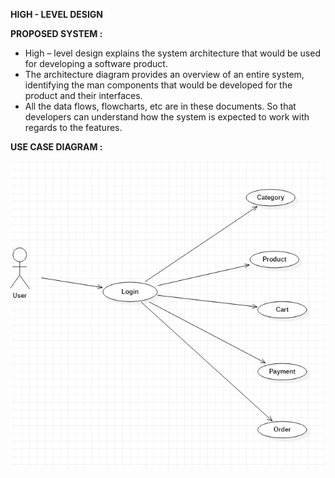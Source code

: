 ﻿**HIGH - LEVEL DESIGN**

**PROPOSED SYSTEM :**

- High – level design explains the system architecture that would be used for developing a software product. 
- The architecture diagram provides an overview of an entire system, identifying the man components that would be developed for the product and their interfaces.
- All the data flows, flowcharts, etc are in these documents. So that developers can understand how the system is expected to work with regards to the features.

**USE CASE DIAGRAM :**

![](Aspose.Words.9451e1d3-f679-4a66-b151-0a5ced3c8eb0.001.png)
